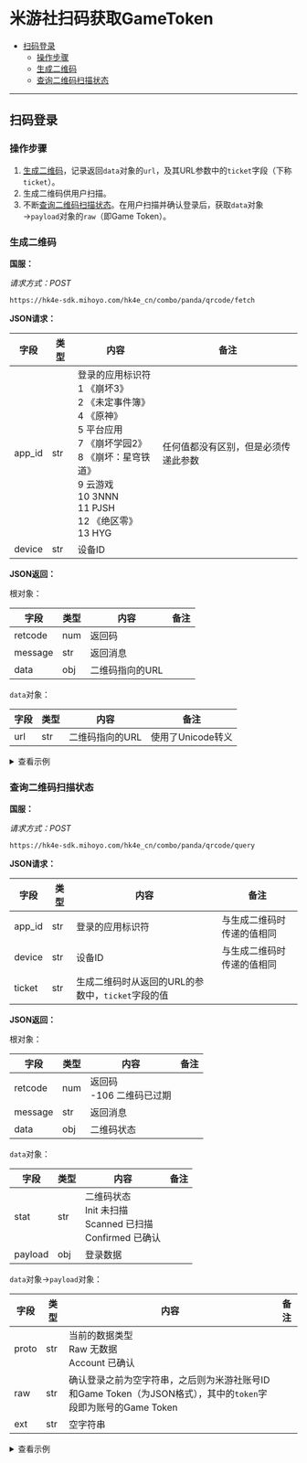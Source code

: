 # 米游社扫码获取GameToken

- [扫码登录](#扫码登录)
  - [操作步骤](#qrcode-step)
  - [生成二维码](#生成二维码)
  - [查询二维码扫描状态](#查询二维码扫描状态)

---

## 扫码登录

<h3 id="qrcode-step">操作步骤</h3>

1. [生成二维码](#生成二维码)，记录返回`data`对象的`url`，及其URL参数中的`ticket`字段（下称`ticket`）。
1. 生成二维码供用户扫描。
1. 不断[查询二维码扫描状态](#查询二维码扫描状态)。在用户扫描并确认登录后，获取`data`对象→`payload`对象的`raw`（即Game Token）。

### 生成二维码

**国服：**

_请求方式：POST_

`https://hk4e-sdk.mihoyo.com/hk4e_cn/combo/panda/qrcode/fetch`

**JSON请求：**

| 字段 | 类型 | 内容 | 备注 |
| ---- | ---- | ---- | ---- |
| app_id | str | 登录的应用标识符<br>1 《崩坏3》<br>2 《未定事件簿》<br>4 《原神》<br>5 平台应用<br>7 《崩坏学园2》<br>8 《崩坏：星穹铁道》<br>9 云游戏<br>10 3NNN<br>11 PJSH<br>12 《绝区零》<br>13 HYG | 任何值都没有区别，但是必须传递此参数 |
| device | str | 设备ID | |

**JSON返回：**

根对象：

| 字段 | 类型 | 内容 | 备注 |
| ---- | ---- | ---- | ---- |
| retcode | num | 返回码 | |
| message | str | 返回消息 | |
| data | obj | 二维码指向的URL | |

`data`对象：

| 字段 | 类型 | 内容 | 备注 |
| ---- | ---- | ---- | ---- |
| url | str | 二维码指向的URL | 使用了Unicode转义 |

<details>
<summary>查看示例</summary>

```json
{
  "retcode": 0,
  "message": "OK",
  "data": {
    "url": "https://user.mihoyo.com/qr_code_in_game.html?app_id=7\u0026app_name=%E5%B4%A9%E5%9D%8F%E5%AD%A6%E5%9B%AD2&bbs=false\u0026biz_key=bh2_cn\u0026expire=1687002702\u0026ticket=648706ceff80ee663845a13d"
  }
}
```

</details>

<!-- **国际服：**

`未知` -->

### 查询二维码扫描状态

**国服：**

_请求方式：POST_

`https://hk4e-sdk.mihoyo.com/hk4e_cn/combo/panda/qrcode/query`

**JSON请求：**

| 字段 | 类型 | 内容 | 备注 |
| ---- | ---- | ---- | ---- |
| app_id | str | 登录的应用标识符 | 与生成二维码时传递的值相同 |
| device | str | 设备ID | 与生成二维码时传递的值相同 |
| ticket | str | 生成二维码时从返回的URL的参数中，`ticket`字段的值 | |

**JSON返回：**

根对象：

| 字段 | 类型 | 内容 | 备注 |
| ---- | ---- | ---- | ---- |
| retcode | num | 返回码<br>-106 二维码已过期 | |
| message | str | 返回消息 | |
| data | obj | 二维码状态 | |

`data`对象：

| 字段 | 类型 | 内容 | 备注 |
| ---- | ---- | ---- | ---- |
| stat | str | 二维码状态<br>Init 未扫描<br>Scanned 已扫描<br>Confirmed 已确认 | |
| payload | obj | 登录数据 | |

`data`对象→`payload`对象：

| 字段 | 类型 | 内容 | 备注 |
| ---- | ---- | ---- | ---- |
| proto | str | 当前的数据类型<br>Raw 无数据<br>Account 已确认 | |
| raw | str | 确认登录之前为空字符串，之后则为米游社账号ID和Game Token（为JSON格式），其中的`token`字段即为账号的Game Token | |
| ext | str | 空字符串 | |

<details>
<summary>查看示例</summary>

```json
// 未扫描
{
  "retcode": 0,
  "message": "OK",
  "data": {
    "stat": "Init",
    "payload": {
      "proto": "Raw",
      "raw": "",
      "ext": ""
    }
  }
}

// 已扫描
{
  "retcode": 0,
  "message": "OK",
  "data": {
    "stat": "Scanned",
    "payload": {
      "proto": "Raw",
      "raw": "",
      "ext": ""
    }
  }
}

// 已过期
{
  "data": null,
  "message": "ExpiredCode",
  "retcode": -106
}

// 已确认
{
  "retcode": 0,
  "message": "OK",
  "data": {
    "stat": "Confirmed",
    "payload": {
      "proto": "Account",
      "raw": "{\"uid\":\"317832114\",\"token\":\"***\"}",
      "ext": ""
    }
  }
}
```
</details>

<!-- **国际服：**

`未知` -->